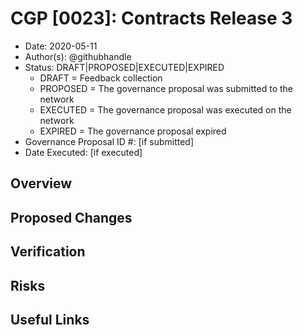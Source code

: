 # CGP [0023]: Contracts Release 3

- Date: 2020-05-11
- Author(s): @githubhandle
- Status: DRAFT|PROPOSED|EXECUTED|EXPIRED
	- DRAFT = Feedback collection
	- PROPOSED = The governance proposal was submitted to the network
	- EXECUTED = The governance proposal was executed on the network
	- EXPIRED = The governance proposal expired
- Governance Proposal ID #: [if submitted]
- Date Executed: [if executed]

## Overview

## Proposed Changes

## Verification

## Risks

## Useful Links
